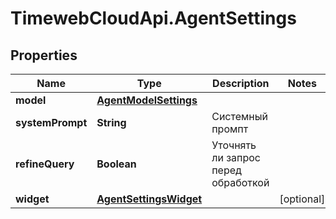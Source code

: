 # TimewebCloudApi.AgentSettings

## Properties

Name | Type | Description | Notes
------------ | ------------- | ------------- | -------------
**model** | [**AgentModelSettings**](AgentModelSettings.md) |  | 
**systemPrompt** | **String** | Системный промпт | 
**refineQuery** | **Boolean** | Уточнять ли запрос перед обработкой | 
**widget** | [**AgentSettingsWidget**](AgentSettingsWidget.md) |  | [optional] 


